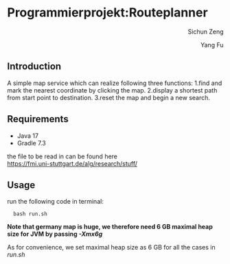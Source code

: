 # Programmierprojekt:Routeplanner
<html>
  <body>
  <p style="text-align:right">Sichun Zeng</p>
  <p style="text-align:right">Yang Fu </p>
</body>
</html>



## Introduction
A simple map service which can realize following three functions:
1.find and mark the nearest coordinate by clicking the map. 
2.display a shortest path from start point to destination. 
3.reset the map and begin a new search.

## Requirements

- Java 17
- Gradle 7.3

the file to be read in can be found here <br/>
https://fmi.uni-stuttgart.de/alg/research/stuff/

## Usage

run the following code in terminal:
     
      bash run.sh



**Note that germany map is huge, we therefore need 6 GB maximal heap size for JVM by passing _-Xmx6g_**

As for convenience, we set maximal heap size as 6 GB for all the cases in _run.sh_
